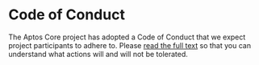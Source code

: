 # Code of Conduct

The Aptos Core project has adopted a Code of Conduct that we expect project participants to adhere to. Please [read the full text](https://developers.aptos.com/docs/policies/code-of-conduct) so that you can understand what actions will and will not be tolerated.
